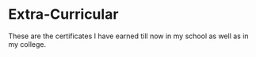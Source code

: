 # Extra-Curricular
These are the certificates I have earned till now in my school as well as in my college.    
